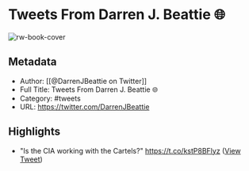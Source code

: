 # Tweets From Darren J. Beattie 🌐

![rw-book-cover](https://pbs.twimg.com/profile_images/1253395412188188674/_GCa6GLL.jpg)

## Metadata
- Author: [[@DarrenJBeattie on Twitter]]
- Full Title: Tweets From Darren J. Beattie 🌐
- Category: #tweets
- URL: https://twitter.com/DarrenJBeattie

## Highlights
- "Is the CIA working with the Cartels?" https://t.co/kstP8BFlyz ([View Tweet](https://twitter.com/DarrenJBeattie/status/1580252342984638465))
